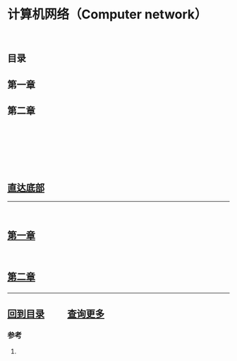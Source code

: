 # 计算机网络（Computer network）

&emsp;

## 目录

## 第一章[]()

## 第二章[]()

### &emsp;[]()

#### &emsp;&emsp;[]()

&emsp;

## [直达底部](#回到目录)

---

&emsp;

## [第一章 ]()

&emsp;  

## [第二章 ]()

### 

#### 

---

## [回到目录](#目录) &emsp; &emsp;[查询更多](https://github.com/jinjianxing/notebooks)

### 参考

1. 
